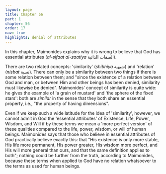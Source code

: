 ```yaml
---
layout: page
title: Chapter 56
part: 1
chapter: 56
order: 17
nav: true
highlights: denial of attributes
---
```


In this chapter, Maimonides explains why it is wrong to believe that God has essential attributes (_al-sifaat al-zaatiya_ الصفات الذاتية).

There are two related concepts: 'similarity' (_shibhiya_ شبهية) and 'relation' (_nisbat_ نسبة). There can only be a similarity between two things if there is some relation between them; and "since the existence of a relation between God and man, or between Him and other beings has been denied, similarity must likewise be denied". Maimonides' concept of similarity is quite wide: he gives the example of 'a grain of mustard' and 'the sphere of the fixed stars': both are _similar_ in the sense that they both share an essential property, i.e., "the property of having dimensions".

Even if we keep such a wide latitude for the idea of 'similarity', however, we cannot admit in God the 'essential attributes' of Existence, Life, Power, Wisdom, and Will if by these terms we mean a 'more perfect version' of these qualities compared to the life, power, wisdom, or will of human beings. Maimonides says that those who believe in essential attributes of God practically believe exactly this: that "His existence is only more stable, His life more permanent, His power greater, His wisdom more perfect, and His will more general than ours, and that the same definition applies to both"; nothing could be further from the truth, according to Maimonides, because these terms when applied to God have no relation whatsoever to the terms as used for human beings.